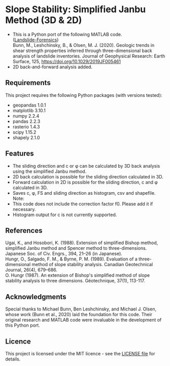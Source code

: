 # Slope Stability: Simplified Janbu Method (3D & 2D)  

 - This is a Python port of the following MATLAB code.  
([Landslide-Forensics](https://github.com/benalesh/Landslide-Forensics))  
Bunn, M., Leshchinsky, B., & Olsen, M. J. (2020). Geologic trends in shear strength properties inferred through three-dimensional back analysis of landslide inventories. Journal of Geophysical Research: Earth Surface, 125, https://doi.org/10.1029/2019JF005461
 - 2D back-and-forward analysis added.

## Requirements
This project requires the following Python packages (with versions tested):
 - geopandas  1.0.1
 - matplotlib 3.10.1
 - numpy      2.2.4
 - pandas     2.2.3
 - rasterio   1.4.3
 - scipy      1.15.2
 - shapely    2.1.0

## Features
 - The sliding direction and c or φ can be calculated by 3D back analysis using the simplified Janbu method.
 - 2D back calculation is possible for the sliding direction calculated in 3D.
 - Forward calculation in 2D is possible for the sliding direction, c and φ calculated in 3D.
 - Saves c, φ, FS and sliding direction as histogram, csv and shapefile.  
Note:  
 - This code does not include the correction factor f0. Please add it if necessary.
 - Histogram output for c is not currently supported.

## References
Ugai, K., and Hosobori, K. (1988). Extension of simplified Bishop method, simplified Janbu method and Spencer method to three-dimensions. Japanese Soc. of Civ. Engrs., 394, 21–26 (in Japanese).  
Hungr, O., Salgado, F. M., & Byrne, P. M. (1989). Evaluation of a three-dimensional method of slope stability analysis. Canadian Geotechnical Journal, 26(4), 679–686.  
O. Hungr (1987). An extension of Bishop's simplified method of slope stability analysis to three dimensions. Géotechnique, 37(1), 113-117.

## Acknowledgments
Special thanks to Michael Bunn, Ben Leshchinsky, and Michael J. Olsen, whose work (Bunn et al., 2020) laid the foundation for this code. Their original research and MATLAB code were  invaluable in the development of this Python port.

## Licence
This project is licensed under the MIT licence - see the [LICENSE file](LICENSE) for details.

